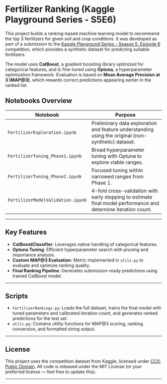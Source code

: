 # Fertilizer Ranking (Kaggle Playground Series - S5E6)

This project builds a ranking-based machine learning model to recommend the top 3 fertilizers for given soil and crop conditions. It was developed as part of a submission to the [Kaggle Playground Series - Season 5, Episode 6](https://www.kaggle.com/competitions/playground-series-s5e6) competition, which provides a synthetic dataset for predicting suitable fertilizers.

The model uses **CatBoost**, a gradient boosting library optimized for categorical features, and is fine-tuned using **Optuna**, a hyperparameter optimization framework. Evaluation is based on **Mean Average Precision at 3 (MAP@3)**, which rewards correct predictions appearing earlier in the ranked list.


## Notebooks Overview

| Notebook | Purpose |
|----------|---------|
| `FertilizerExploration.ipynb` | Preliminary data exploration and feature understanding using the original (non-synthetic) dataset. |
| `FertilizerTuning_Phase1.ipynb` | Broad hyperparameter tuning with Optuna to explore viable ranges. |
| `FertilizerTuning_Phase2.ipynb` | Focused tuning within narrowed ranges from Phase 1. |
| `FertilizerModelValidation.ipynb` | 4-fold cross-validation with early stopping to estimate final model performance and determine iteration count. |


---

## Key Features

- **CatBoostClassifier**: Leverages native handling of categorical features.
- **Optuna Tuning**: Efficient hyperparameter search with pruning and importance analysis.
- **Custom MAP@3 Evaluation**: Metric implemented in `utils.py` to evaluate and optimize ranking quality.
- **Final Ranking Pipeline**: Generates submission-ready predictions using trained CatBoost model.

---

## Scripts

- `FertilizerRankings.py`: Loads the full dataset, trains the final model with tuned parameters and calibrated iteration count, and generates ranked predictions for the test set.
- `utils.py`: Contains utility functions for MAP@3 scoring, ranking conversion, and formatted string output.

---

## License

This project uses the competition dataset from Kaggle, licensed under [CC0: Public Domain](https://creativecommons.org/publicdomain/zero/1.0/). All code is released under the MIT License (or your preferred license — feel free to update this).

---

